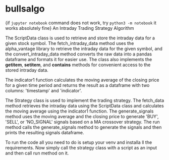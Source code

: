 # bullsalgo
{if `jupyter notebook` command does not work, try `python3 -m notebook` it works absolutely fine}
An Intraday Trading Strategy Algorithm

The ScriptData class is used to retrieve and store the intraday data for a given stock symbol. The fetch_intraday_data method uses the alpha_vantage library to retrieve the intraday data for the given symbol, and the convert_intraday_data method converts the raw data into a pandas dataframe and formats it for easier use. The class also implements the __getitem__, __setitem__, and __contains__ methods for convenient access to the stored intraday data.

The indicator1 function calculates the moving average of the closing price for a given time period and returns the result as a dataframe with two columns: 'timestamp' and 'indicator'.

The Strategy class is used to implement the trading strategy. The fetch_data method retrieves the intraday data using the ScriptData class and calculates the moving average using the indicator1 function. The generate_signals method uses the moving average and the closing price to generate 'BUY', 'SELL', or 'NO_SIGNAL' signals based on a MA crossover strategy. The run method calls the generate_signals method to generate the signals and then prints the resulting signals dataframe.

To run the code all you need to do is setup your venv and installa ll the requirements. Now simply call the strategy class with a script as an input and then call run method on it.
